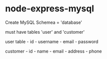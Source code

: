 node-express-mysql
==================

Create MySQL Schemea = 'database'

must have tables 'user' and 'customer'

user table
	- id
	- username
	- email
	- password

customer
	- id
	- name
	- email
	- address
	- phone
